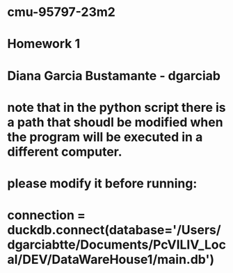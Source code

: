 # cmu-95797-23m2
# Homework 1
# Diana Garcia Bustamante - dgarciab
# note that in the python script there is a path that shoudl be modified when the program will be executed in a different computer. 
# please modify it before running: 
# connection = duckdb.connect(database='/Users/dgarciabtte/Documents/PcVILIV_Local/DEV/DataWareHouse1/main.db')  

